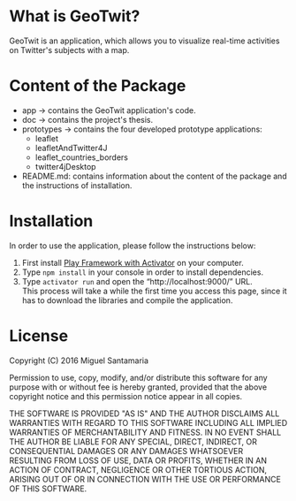 # What is GeoTwit?
GeoTwit is an application, which allows you to visualize real-time activities on Twitter's subjects with a map.

# Content of the Package
- app -> contains the GeoTwit application's code.
- doc -> contains the project's thesis.
- prototypes -> contains the four developed prototype applications:
    - leaflet
    - leafletAndTwitter4J
    - leaflet_countries_borders
    - twitter4jDesktop
- README.md: contains information about the content of the package and the instructions of installation.

# Installation
In order to use the application, please follow the instructions below:

1. First install [Play Framework with Activator](https://www.playframework.com/documentation/2.5.x/Installing) on your computer.
2. Type `npm install` in your console in order to install dependencies.
3. Type `activator run` and open the “http://localhost:9000/” URL.  
This process will take a while the first time you access this page, since it has to download the
libraries and compile the application.

# License
Copyright (C) 2016 Miguel Santamaria

Permission to use, copy, modify, and/or distribute this software for any
purpose with or without fee is hereby granted, provided that the above
copyright notice and this permission notice appear in all copies.

THE SOFTWARE IS PROVIDED "AS IS" AND THE AUTHOR DISCLAIMS ALL WARRANTIES
WITH REGARD TO THIS SOFTWARE INCLUDING ALL IMPLIED WARRANTIES OF
MERCHANTABILITY AND FITNESS. IN NO EVENT SHALL THE AUTHOR BE LIABLE FOR
ANY SPECIAL, DIRECT, INDIRECT, OR CONSEQUENTIAL DAMAGES OR ANY DAMAGES
WHATSOEVER RESULTING FROM LOSS OF USE, DATA OR PROFITS, WHETHER IN AN ACTION
OF CONTRACT, NEGLIGENCE OR OTHER TORTIOUS ACTION, ARISING OUT OF OR IN
CONNECTION WITH THE USE OR PERFORMANCE OF THIS SOFTWARE.
